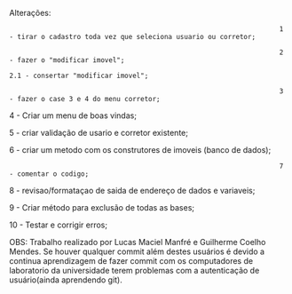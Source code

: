 Alterações:


                                                                        1 - tirar o cadastro toda vez que seleciona usuario ou corretor;

                                                                        2 - fazer o "modificar imovel";
                                                                        2.1 - consertar "modificar imovel";

                                                                        3 - fazer o case 3 e 4 do menu corretor;                             

4 - Criar um menu de boas vindas;

5 - criar validação de usario e corretor existente;

6 - criar um metodo com os construtores de imoveis (banco de dados);

                                                                        7 - comentar o codigo;

8 - revisao/formataçao de saida de endereço de dados e variaveis;

9 - Criar método para exclusão de todas as bases;

10 - Testar e corrigir erros;



OBS: Trabalho realizado por Lucas Maciel Manfré e Guilherme Coelho Mendes. Se houver qualquer commit além destes usuários é devido a continua aprendizagem de fazer commit com os computadores de laboratorio da universidade terem problemas com a autenticação de usuário(ainda aprendendo git).
